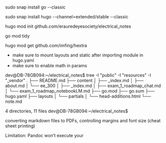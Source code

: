 sudo snap install go --classic

sudo snap install hugo --channel=extended/stable --classic

hugo mod init github.com/erauredeyesociety/electrical_notes

go mod tidy

hugo mod get github.com/imfing/hextra

- make sure to mount layouts and static after importing module in hugo.yaml
- make sure to enable math in params



dev@DB-78GB094:~/electrical_notes$ tree -I "public" -I "resources" -I "_vendor"
.
├── README.md
├── content
│   ├── _index.md
│   ├── about.md
│   └── ee_300
│       ├── _index.md
│       ├── exam_1_roadmap_chat.md
│       └── exam_1_roadmap_notebookLM.md
├── go.mod
├── go.sum
├── hugo.yaml
├── layouts
│   └── partials
│       └── head-additions.html
└── note.md

4 directories, 11 files
dev@DB-78GB094:~/electrical_notes$



converting markdown files to PDFs, controlling margins and font size (cheat sheet printing)

Limitation: Pandoc won’t execute your <script> Vega chart — you’ll need to replace it with a static PNG/SVG. You can export the chart from Vega (in your browser, right-click → save as PNG/SVG) and embed in the Markdown as:

![Ideal Diode Curve](diode_curve.png)

```bash
sudo apt update
sudo apt install -y pandoc texlive-latex-base texlive-latex-extra texlive-fonts-recommended texlive-plain-generic texlive-xetex poppler-utils
```

```bash
pandoc exam_1_cheatsheet_pandoc.md -o exam1_cheatsheet.pdf --pdf-engine=xelatex -V geometry:margin=0.25in -V fontsize=9pt
```